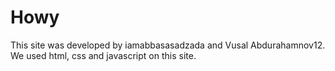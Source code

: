 # Howy
This site was developed by iamabbasasadzada and Vusal Abdurahamnov12. We used html, css and javascript on this site.
